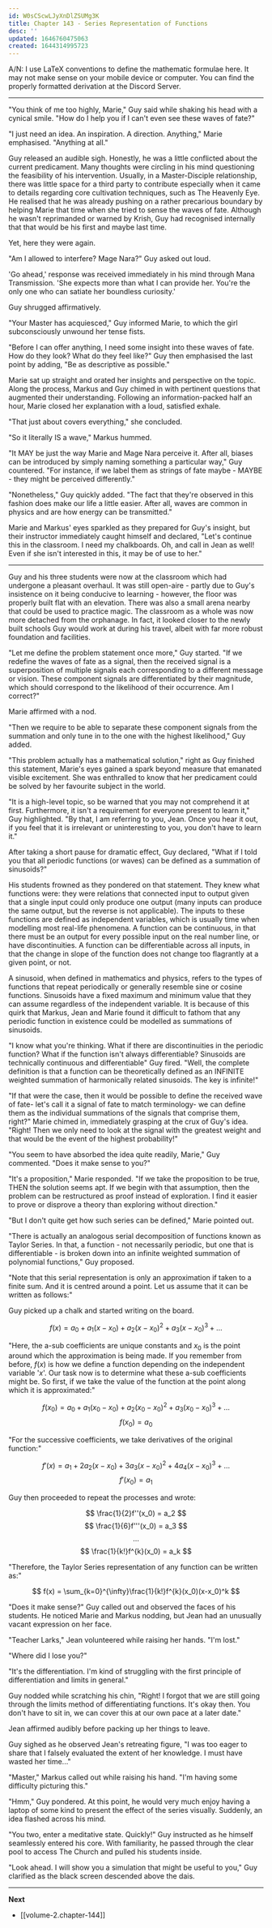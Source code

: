 ```yaml
---
id: W0sCScwLJyXnDlZSUMg3K
title: Chapter 143 - Series Representation of Functions
desc: ''
updated: 1646760475063
created: 1644314995723
---
```


A/N: I use LaTeX conventions to define the mathematic formulae here. It may not make sense on your mobile device or computer. You can find the properly formatted derivation at the Discord Server.

____

"You think of me too highly, Marie," Guy said while shaking his head with a cynical smile. "How do I help you if I can't even see these waves of fate?"

"I just need an idea. An inspiration. A direction. Anything," Marie emphasised. "Anything at all."

Guy released an audible sigh. Honestly, he was a little conflicted about the current predicament. Many thoughts were circling in his mind questioning the feasibility of his intervention. Usually, in a Master-Disciple relationship, there was little space for a third party to contribute especially when it came to details regarding core cultivation techniques, such as The Heavenly Eye. He realised that he was already pushing on a rather precarious boundary by helping Marie that time when she tried to sense the waves of fate. Although he wasn't reprimanded or warned by Krish, Guy had recognised internally that that would be his first and maybe last time.

Yet, here they were again.

"Am I allowed to interfere? Mage Nara?" Guy asked out loud.

'Go ahead,' response was received immediately in his mind through Mana Transmission. 'She expects more than what I can provide her. You're the only one who can satiate her boundless curiosity.'

Guy shrugged affirmatively.

"Your Master has acquiesced," Guy informed Marie, to which the girl subconsciously unwound her tense fists.

"Before I can offer anything, I need some insight into these waves of fate. How do they look? What do they feel like?" Guy then emphasised the last point by adding, "Be as descriptive as possible."

Marie sat up straight and orated her insights and perspective on the topic. Along the process, Markus and Guy chimed in with pertinent questions that augmented their understanding. Following an information-packed half an hour, Marie closed her explanation with a loud, satisfied exhale.

"That just about covers everything," she concluded.

"So it literally IS a wave," Markus hummed.

"It MAY be just the way Marie and Mage Nara perceive it. After all, biases can be introduced by simply naming something a particular way," Guy countered. "For instance, if we label them as strings of fate maybe - MAYBE - they might be perceived differently."

"Nonetheless," Guy quickly added. "The fact that they're observed in this fashion does make our life a little easier. After all, waves are common in physics and are how energy can be transmitted."

Marie and Markus' eyes sparkled as they prepared for Guy's insight, but their instructor immediately caught himself and declared, "Let's continue this in the classroom. I need my chalkboards. Oh, and call in Jean as well! Even if she isn't interested in this, it may be of use to her."

____

Guy and his three students were now at the classroom which had undergone a pleasant overhaul. It was still open-aire - partly due to Guy's insistence on it being conducive to learning - however, the floor was properly built flat with an elevation. There was also a small arena nearby that could be used to practice magic. The classroom as a whole was now more detached from the orphanage. In fact, it looked closer to the newly built schools Guy would work at during his travel, albeit with far more robust foundation and facilities.

"Let me define the problem statement once more," Guy started. "If we redefine the waves of fate as a signal, then the received signal is a superposition of multiple signals each corresponding to a different message or vision. These component signals are differentiated by their magnitude, which should correspond to the likelihood of their occurrence. Am I correct?"

Marie affirmed with a nod.

"Then we require to be able to separate these component signals from the summation and only tune in to the one with the highest likelihood," Guy added.

"This problem actually has a mathematical solution," right as Guy finished this statement, Marie's eyes gained a spark beyond measure that emanated visible excitement. She was enthralled to know that her predicament could be solved by her favourite subject in the world.

"It is a high-level topic, so be warned that you may not comprehend it at first. Furthermore, it isn't a requirement for everyone present to learn it," Guy highlighted. "By that, I am referring to you, Jean. Once you hear it out, if you feel that it is irrelevant or uninteresting to you, you don't have to learn it."

After taking a short pause for dramatic effect, Guy declared, "What if I told you that all periodic functions (or waves) can be defined as a summation of sinusoids?"

His students frowned as they pondered on that statement. They knew what functions were: they were relations that connected input to output given that a single input could only produce one output (many inputs can produce the same output, but the reverse is not applicable). The inputs to these functions are defined as independent variables, which is usually time when modelling most real-life phenomena. A function can be continuous, in that there must be an output for every possible input on the real number line, or have discontinuities. A function can be differentiable across all inputs, in that the change in slope of the function does not change too flagrantly at a given point, or not. 

A sinusoid, when defined in mathematics and physics, refers to the types of functions that repeat periodically or generally resemble sine or cosine functions. Sinusoids have a fixed maximum and minimum value that they can assume regardless of the independent variable. It is because of this quirk that Markus, Jean and Marie found it difficult to fathom that any periodic function in existence could be modelled as summations of sinusoids.

"I know what you're thinking. What if there are discontinuities in the periodic function? What if the function isn't always differentiable? Sinusoids are technically continuous and differentiable" Guy fired. "Well, the complete definition is that a function can be theoretically defined as an INFINITE weighted summation of harmonically related sinusoids. The key is infinite!"

"If that were the case, then it would be possible to define the received wave of fate- let's call it a signal of fate to match terminology- we can define them as the individual summations of the signals that comprise them, right?" Marie chimed in, immediately grasping at the crux of Guy's idea. "Right! Then we only need to look at the signal with the greatest weight and that would be the event of the highest probability!"

"You seem to have absorbed the idea quite readily, Marie," Guy commented. "Does it make sense to you?"

"It's a proposition," Marie responded. "If we take the proposition to be true, THEN the solution seems apt. If we begin with that assumption, then the problem can be restructured as proof instead of exploration. I find it easier to prove or disprove a theory than exploring without direction."

"But I don't quite get how such series can be defined," Marie pointed out.

"There is actually an analogous serial decomposition of functions known as Taylor Series. In that, a function - not necessarily periodic, but one that is differentiable - is broken down into an infinite weighted summation of polynomial functions," Guy proposed.

"Note that this serial representation is only an approximation if taken to a finite sum. And it is centred around a point. Let us assume that it can be written as follows:"

Guy picked up a chalk and started writing on the board.

$$
f(x) = a_0 + a_1(x-x_0) + a_2(x-x_0)^2 + a_3(x-x_0)^3 + \dots
$$

"Here, the a-sub coefficients are unique constants and $x_0$ is the point around which the approximation is being made. If you remember from before, $f(x)$ is how we define a function depending on the independent variable '$x$'. Our task now is to determine what these a-sub coefficients might be. So first, if we take the value of the function at the point along which it is approximated:"

$$
f(x_0) = a_0 + a_1(x_0-x_0) + a_2(x_0-x_0)^2 + a_3(x_0-x_0)^3 + \dots
$$
$$
f(x_0) = a_0
$$

"For the successive coefficients, we take derivatives of the original function:"

$$
f'(x) = a_1 + 2a_2(x-x_0) + 3a_3(x-x_0)^2 + 4a_4(x-x_0)^3 + \dots
$$
$$
f'(x_0) = a_1
$$

Guy then proceeded to repeat the processes and wrote:

$$
\frac{1}{2}f''(x_0) = a_2
$$
$$
\frac{1}{6}f'''(x_0) = a_3
$$
$$
\dots
$$
$$
\frac{1}{k!}f^{k}(x_0) = a_k
$$

"Therefore, the Taylor Series representation of any function can be written as:"

$$
f(x) = \sum_{k=0}^{\infty}\frac{1}{k!}f^{k}(x_0)(x-x_0)^k
$$

"Does it make sense?" Guy called out and observed the faces of his students. He noticed Marie and Markus nodding, but Jean had an unusually vacant expression on her face.

"Teacher Larks," Jean volunteered while raising her hands. "I'm lost."

"Where did I lose you?"

"It's the differentiation. I'm kind of struggling with the first principle of differentiation and limits in general."

Guy nodded while scratching his chin, "Right! I forgot that we are still going through the limits method of differentiating functions. It's okay then. You don't have to sit in, we can cover this at our own pace at a later date."

Jean affirmed audibly before packing up her things to leave.

Guy sighed as he observed Jean's retreating figure, "I was too eager to share that I falsely evaluated the extent of her knowledge. I must have wasted her time..."

"Master," Markus called out while raising his hand. "I'm having some difficulty picturing this."

"Hmm," Guy pondered. At this point, he would very much enjoy having a laptop of some kind to present the effect of the series visually. Suddenly, an idea flashed across his mind.

"You two, enter a meditative state. Quickly!" Guy instructed as he himself seamlessly entered his core. With familiarity, he passed through the clear pool to access The Church and pulled his students inside.

"Look ahead. I will show you a simulation that might be useful to you," Guy clarified as the black screen descended above the dais.

____

**Next**
* [[volume-2.chapter-144]]